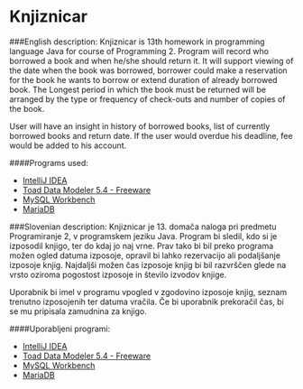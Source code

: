 # Knjiznicar

###English description: 
Knjiznicar is 13th homework in programming language Java for course of Programming 2. Program will record who borrowed a book and when he/she should return it. It will support viewing of the date when the book was borrowed, borrower could make a reservation for the book he wants to borrow or extend duration of already borrowed book. The Longest period in which the book must be returned will be arranged by the type or frequency of check-outs and number of copies of the book.

User will have an insight in history of borrowed books, list of currently borrowed books and return date. If the user would overdue his deadline, fee would be added to his account.

####Programs used:
* [IntelliJ IDEA](https://www.jetbrains.com/idea/)
* [Toad Data Modeler 5.4 - Freeware](http://www.toad-data-modeler.com/download/)
* [MySQL Workbench](https://www.mysql.com/products/workbench/)
* [MariaDB](https://mariadb.org/)

###Slovenian description: 
Knjiznicar je 13. domača naloga pri predmetu Programiranje 2, v programskem jeziku Java.
Program bi sledil, kdo si je izposodil knjigo, ter do kdaj jo naj vrne. Prav tako bi bil preko programa možen ogled datuma izposoje,
opravil bi lahko rezervacijo ali podaljšanje izposoje knjig. 
Najdaljši možen čas izposoje knjig bi bil razvrščen glede na vrsto oziroma pogostost izposoje in število izvodov knjige.

Uporabnik bi imel v programu vpogled v zgodovino izposoje knjig, seznam trenutno izposojenih ter datuma vračila.
Če bi uporabnik prekoračil čas, bi se mu pripisala  zamudnina za knjigo.

####Uporabljeni programi:
* [IntelliJ IDEA](https://www.jetbrains.com/idea/)
* [Toad Data Modeler 5.4 - Freeware](http://www.toad-data-modeler.com/download/)
* [MySQL Workbench](https://www.mysql.com/products/workbench/)
* [MariaDB](https://mariadb.org/)

